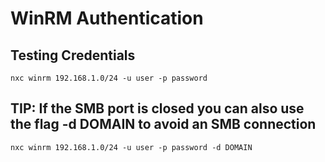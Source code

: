 # WinRM Authentication

## Testing Credentials

    nxc winrm 192.168.1.0/24 -u user -p password

## TIP: If the SMB port is closed you can also use the flag -d DOMAIN to avoid an SMB connection

    nxc winrm 192.168.1.0/24 -u user -p password -d DOMAIN

